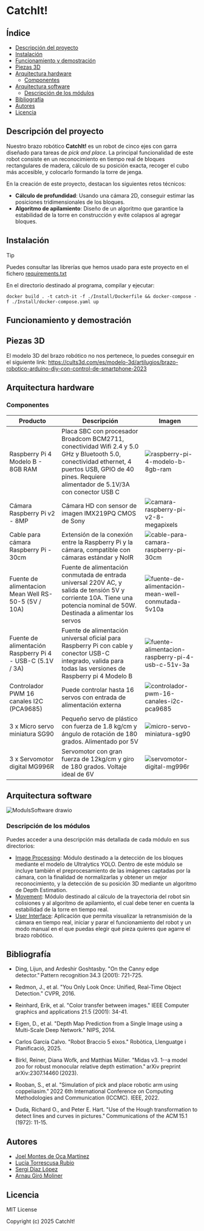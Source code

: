# CatchIt!

## Índice

- [Descripción del proyecto](#descripción-del-proyecto)
- [Instalación](#instalación)
- [Funcionamiento y demostración](#funcionamiento-y-demostración)
- [Piezas 3D](#piezas-3d)
- [Arquitectura hardware](#arquitectura-hardware)
     - [Componentes](#componentes)
- [Arquitectura software](#arquitectura-software)
     - [Descripción de los módulos](#descripción-de-los-módulos)
- [Bibliografía](#bibliografía)
- [Autores](#autores)
- [Licencia](#licencia)

## Descripción del proyecto

Nuestro brazo robótico **CatchIt!** es un robot de cinco ejes con garra diseñado para tareas de *pick and place*. La principal funcionalidad de este robot consiste en un reconocimiento en tiempo real de bloques rectangulares de madera, cálculo de su posición exacta, recoger el cubo más accesible, y colocarlo formando la torre de jenga. 

En la creación de este proyecto, destacan los siguientes retos técnicos:
- **Cálculo de profundidad**: Usando una cámara 2D, conseguir estimar las posiciones tridimensionales de los bloques.
- **Algoritmo de apilamiento**: Diseño de un algoritmo que garantice la estabilidad de la torre en construcción y evite colapsos al agregar bloques.

## Instalación

> [!TIP]
> Puedes consultar las librerías que hemos usado para este proyecto en el fichero [requirements.txt](requirements.txt)

En el directorio destinado al programa, compilar y ejecutar:

```docker build . -t catch-it -f ./Install/Dockerfile && docker-compose -f ./Install/docker-compose.yaml up```

## Funcionamiento y demostración


## Piezas 3D

El modelo 3D del brazo robótico no nos pertenece, lo puedes conseguir en el siguiente link: https://cults3d.com/es/modelo-3d/artilugios/brazo-robotico-arduino-diy-con-control-de-smartphone-2023

## Arquitectura hardware


### Componentes

| Producto  | Descripción         | Imagen |
|-----------|---------------------|-------------|
| Raspberry Pi 4 Modelo B - 8GB RAM    | Placa SBC con procesador Broadcom BCM2711, conectividad Wifi 2.4 y 5.0 GHz y Bluetooth 5.0, conectividad ethernet, 4 puertos USB, GPIO de 40 pines. Requiere alimentador de 5.1V/3A con conector USB C     |     ![raspberry-pi-4-modelo-b-8gb-ram](https://github.com/user-attachments/assets/c90ecbba-7d10-4e5e-ac1d-101689ab4c78)   |
| Cámara Raspberry Pi v2 - 8MP        | Cámara HD con sensor de imagen IMX219PQ CMOS de Sony   |    ![camara-raspberry-pi-v2-8-megapixels](https://github.com/user-attachments/assets/dc3eddb9-0381-4155-a739-9be4fa2fd87a)     |
| Cable para cámara Raspberry Pi - 30cm | Extensión de la conexión entre la Raspberry Pi y la cámara, compatible con cámaras estándar y NoIR |  ![cable-para-camara-raspberry-pi-30cm](https://github.com/user-attachments/assets/4ec78ccd-0321-451b-a2c7-2062382529a4)   |
| Fuente de alimentacion Mean Well RS-50-5 (5V / 10A) | Fuente de alimentación conmutada de entrada universal 220V AC, y salida de tensión 5V y corriente 10A. Tiene una potencia nominal de 50W. Destinada a alimentar los servos |    ![fuente-de-alimentación-mean-well-conmutada-5v10a](https://github.com/user-attachments/assets/69569f52-02e3-4b27-b202-7d0fb251fa1b)    |
| Fuente de alimentación Raspberry Pi 4 - USB-C (5.1V / 3A) | Fuente de alimentación universal oficial para Raspberry Pi con cable y conector USB-C integrado, valida para todas las versiones de Raspberry pi 4 Modelo B |    ![fuente-alimentacion-raspberry-pi-4-usb-c-51v-3a](https://github.com/user-attachments/assets/7d14bb77-0550-40bf-98ee-ca546e60dddf)    |
| Controlador PWM 16 canales I2C (PCA9685) | Puede controlar hasta 16 servos con entrada de alimentación externa |      ![controlador-pwm-16-canales-i2c-pca9685](https://github.com/user-attachments/assets/3dc3e1ec-48c5-49eb-a7ec-d796e52ff795)  |
| 3 x Micro servo miniatura SG90 | Pequeño servo de plástico con fuerza de 1.8 kg/cm y ángulo de rotación de 180 grados. Alimentado por 5V |    ![micro-servo-miniatura-sg90](https://github.com/user-attachments/assets/28737a79-1ca5-47b0-9c9a-079e2833b5da)    |
| 3 x Servomotor digital MG996R | Servomotor con gran fuerza de 12kg/cm y giro de 180 grados. Voltaje ideal de 6V |     ![servomotor-digital-mg996r](https://github.com/user-attachments/assets/0c83b7ec-8ad5-4244-8814-e84b2656a039)   |

## Arquitectura software

![ModulsSoftware drawio](https://github.com/user-attachments/assets/e103d8e5-05aa-42df-9202-fe28135a4068)

### Descripción de los módulos

Puedes acceder a una descripción más detallada de cada módulo en sus directorios:

- [Image Processing](ImageProcessingModule/README.md): Módulo destinado a la detección de los bloques mediante el modelo de Ultralytics YOLO. Dentro de este módulo se incluye también el preprocesamiento de las imágenes captadas por la cámara, con la finalidad de normalizarlas y obtener un mejor reconocimiento, y la detección de su posición 3D mediante un algoritmo de Depth Estimation.
- [Movement](MovementModule/README.md): Módulo destinado al cálculo de la trayectoria del robot sin colisiones y al algoritmo de apilamiento, el cual debe tener en cuenta la estabilidad de la torre en tiempo real.
- [User Interface](UserInterfaceModule/README.md): Aplicación que permita visualizar la retransmisión de la cámara en tiempo real, iniciar y parar el funcionamiento del robot y un modo manual en el que puedas elegir qué pieza quieres que agarre el brazo robótico. 

## Bibliografía 

- Ding, Lijun, and Ardeshir Goshtasby. "On the Canny edge detector." Pattern recognition 34.3 (2001): 721-725. 

- Redmon, J., et al. "You Only Look Once: Unified, Real-Time Object Detection." CVPR, 2016. 

- Reinhard, Erik, et al. "Color transfer between images." IEEE Computer graphics and applications 21.5 (2001): 34-41. 

- Eigen, D., et al. "Depth Map Prediction from a Single Image using a Multi-Scale Deep Network." NIPS, 2014. 

- Carlos García Calvo. "Robot Braccio 5 eixos." Robòtica, Llenguatge i Planificació, 2025.

- Birkl, Reiner, Diana Wofk, and Matthias Müller. "Midas v3. 1--a model zoo for robust monocular relative depth estimation." arXiv preprint arXiv:2307.14460 (2023). 

- Rooban, S., et al. "Simulation of pick and place robotic arm using coppeliasim." 2022 6th International Conference on Computing Methodologies and Communication (ICCMC). IEEE, 2022. 

- Duda, Richard O., and Peter E. Hart. "Use of the Hough transformation to detect lines and curves in pictures." Communications of the ACM 15.1 (1972): 11-15. 

## Autores

- [Joel Montes de Oca Martínez](https://github.com/joelmdom)
- [Lucía Torrescusa Rubio](https://github.com/luciat3)
- [Sergi Díaz López](https://github.com/sergidiazlopez)
- [Arnau Giró Moliner](https://github.com/arnaugirom)

## Licencia

MIT License

Copyright (c) 2025 CatchIt!
